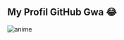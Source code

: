 ## My Profil GitHub Gwa 😂
![anime](https://github.com/user-attachments/assets/35402b55-e6f8-4295-bf45-98cf04b5adf8)
